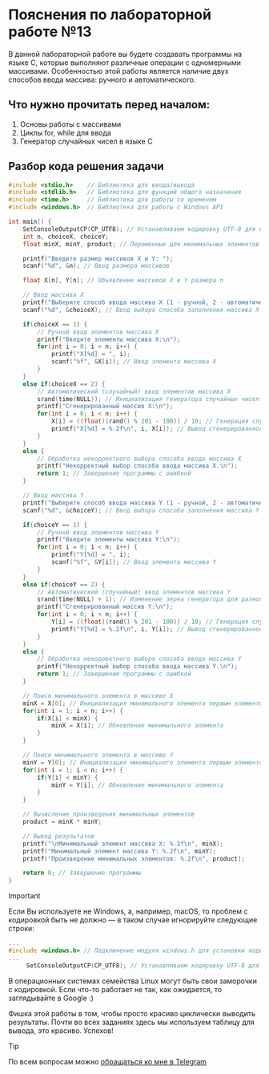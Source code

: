 # Пояснения по лабораторной работе №13

В данной лабораторной работе вы будете создавать программы на языке C, которые выполняют различные операции с одномерными массивами. Особенностью этой работы является наличие двух способов ввода массива: ручного и автоматического.

## Что нужно прочитать перед началом:
1. Основы работы с массивами
2. Циклы for, while для ввода
3. Генератор случайных чисел в языке C

## Разбор кода решения задачи

```c
#include <stdio.h>    // Библиотека для ввода/вывода
#include <stdlib.h>   // Библиотека для функций общего назначения
#include <time.h>     // Библиотека для работы со временем
#include <windows.h>  // Библиотека для работы с Windows API

int main() {
    SetConsoleOutputCP(CP_UTF8); // Устанавливаем кодировку UTF-8 для корректного отображения русских символов
    int n, choiceX, choiceY;
    float minX, minY, product; // Переменные для минимальных элементов и их произведения

    printf("Введите размер массивов X и Y: ");
    scanf("%d", &n); // Ввод размера массивов

    float X[n], Y[n]; // Объявление массивов X и Y размера n

    // Ввод массива X
    printf("Выберите способ ввода массива X (1 - ручной, 2 - автоматический): ");
    scanf("%d", &choiceX); // Ввод выбора способа заполнения массива X

    if(choiceX == 1) {
        // Ручной ввод элементов массива X
        printf("Введите элементы массива X:\n");
        for(int i = 0; i < n; i++) {
            printf("X[%d] = ", i);
            scanf("%f", &X[i]); // Ввод элемента массива X
        }
    }
    else if(choiceX == 2) {
        // Автоматический (случайный) ввод элементов массива X
        srand(time(NULL)); // Инициализация генератора случайных чисел
        printf("Сгенерированный массив X:\n");
        for(int i = 0; i < n; i++) {
            X[i] = ((float)(rand() % 201 - 100)) / 10; // Генерация случайных чисел от -10.0 до 10.0
            printf("X[%d] = %.2f\n", i, X[i]); // Вывод сгенерированного элемента
        }
    }
    else {
        // Обработка некорректного выбора способа ввода массива X
        printf("Некорректный выбор способа ввода массива X.\n");
        return 1; // Завершение программы с ошибкой
    }

    // Ввод массива Y
    printf("Выберите способ ввода массива Y (1 - ручной, 2 - автоматический): ");
    scanf("%d", &choiceY); // Ввод выбора способа заполнения массива Y

    if(choiceY == 1) {
        // Ручной ввод элементов массива Y
        printf("Введите элементы массива Y:\n");
        for(int i = 0; i < n; i++) {
            printf("Y[%d] = ", i);
            scanf("%f", &Y[i]); // Ввод элемента массива Y
        }
    }
    else if(choiceY == 2) {
        // Автоматический (случайный) ввод элементов массива Y
        srand(time(NULL) + 1); // Изменение зерна генератора для разнообразия
        printf("Сгенерированный массив Y:\n");
        for(int i = 0; i < n; i++) {
            Y[i] = ((float)(rand() % 201 - 100)) / 10; // Генерация случайных чисел от -10.0 до 10.0
            printf("Y[%d] = %.2f\n", i, Y[i]); // Вывод сгенерированного элемента
        }
    }
    else {
        // Обработка некорректного выбора способа ввода массива Y
        printf("Некорректный выбор способа ввода массива Y.\n");
        return 1; // Завершение программы с ошибкой
    }

    // Поиск минимального элемента в массиве X
    minX = X[0]; // Инициализация минимального элемента первым элементом массива
    for(int i = 1; i < n; i++) {
        if(X[i] < minX) {
            minX = X[i]; // Обновление минимального элемента
        }
    }

    // Поиск минимального элемента в массиве Y
    minY = Y[0]; // Инициализация минимального элемента первым элементом массива
    for(int i = 1; i < n; i++) {
        if(Y[i] < minY) {
            minY = Y[i]; // Обновление минимального элемента
        }
    }

    // Вычисление произведения минимальных элементов
    product = minX * minY;

    // Вывод результатов
    printf("\nМинимальный элемент массива X: %.2f\n", minX);
    printf("Минимальный элемент массива Y: %.2f\n", minY);
    printf("Произведение минимальных элементов: %.2f\n", product);

    return 0; // Завершение программы
}
```

> [!IMPORTANT]
> Если Вы используете не Windows, а, например, macOS, то проблем с кодировкой быть не должно — в таком случае игнорируйте следующие строки:
> ```c
> ...
> #include <windows.h> // Подключение модуля windows.h для установки кодировки вывода
> ...
>      SetConsoleOutputCP(CP_UTF8); // Устанавливаем кодировку UTF-8 для вывода в консоли русских символов: иначе будут иероглифы
> ```
>
> В операционных системах семейства Linux могут быть свои заморочки с кодировкой. Если что-то работает не так, как ожидается, то заглядывайте в Google :)

Фишка этой работы в том, чтобы просто красиво циклически выводить результаты. Почти во всех заданиях здесь мы используем таблицу для вывода, это красиво. Успехов!

> [!TIP]
> По всем вопросам можно [обращаться ко мне в Telegram](https://t.me/plunkzy)